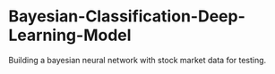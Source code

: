 # Bayesian-Classification-Deep-Learning-Model
Building a bayesian neural network with stock market data for testing.
